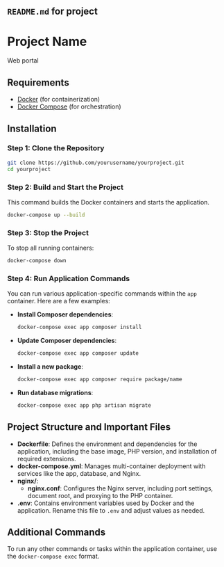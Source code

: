`README.md` for project
---
# Project Name

Web portal

## Requirements

- [Docker](https://www.docker.com/) (for containerization)
- [Docker Compose](https://docs.docker.com/compose/) (for orchestration)

## Installation

### Step 1: Clone the Repository

```bash
git clone https://github.com/yourusername/yourproject.git
cd yourproject
```

### Step 2: Build and Start the Project

This command builds the Docker containers and starts the application.

```bash
docker-compose up --build
```

### Step 3: Stop the Project

To stop all running containers:

```bash
docker-compose down
```

### Step 4: Run Application Commands

You can run various application-specific commands within the `app` container. Here are a few examples:

- **Install Composer dependencies**:
  ```bash
  docker-compose exec app composer install
  ```
- **Update Composer dependencies**:
  ```bash
  docker-compose exec app composer update
  ```
- **Install a new package**:
  ```bash
  docker-compose exec app composer require package/name
  ```
- **Run database migrations**:
  ```bash
  docker-compose exec app php artisan migrate
  ```

## Project Structure and Important Files

- **Dockerfile**: Defines the environment and dependencies for the application, including the base image, PHP version, and installation of required extensions.
- **docker-compose.yml**: Manages multi-container deployment with services like the app, database, and Nginx.
- **nginx/**:
    - **nginx.conf**: Configures the Nginx server, including port settings, document root, and proxying to the PHP container.
- **.env**: Contains environment variables used by Docker and the application. Rename this file to `.env` and adjust values as needed.

## Additional Commands

To run any other commands or tasks within the application container, use the `docker-compose exec` format.

